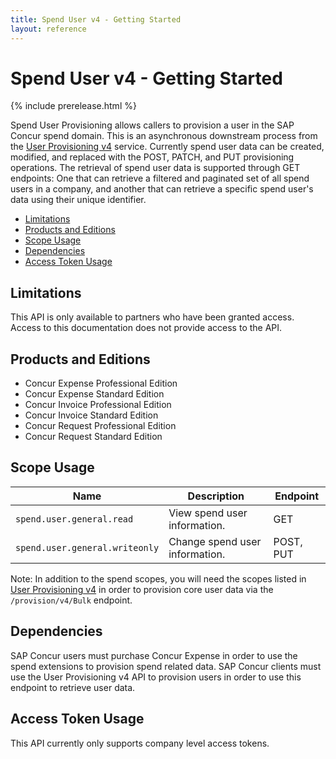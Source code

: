 ```yaml
---
title: Spend User v4 - Getting Started
layout: reference
---
```


# Spend User v4 - Getting Started

{% include prerelease.html %}

Spend User Provisioning allows callers to provision a user in the SAP Concur spend domain. This is an asynchronous downstream process from the [User Provisioning v4](/api-reference/user-provisioning/v4.user-provisioning.html) service. Currently spend user data can be created, modified, and replaced with the POST, PATCH, and PUT provisioning operations. The retrieval of spend user data is supported through GET endpoints: One that can retrieve a filtered and paginated set of all spend users in a company, and another that can retrieve a specific spend user's data using their unique identifier.

- [Limitations](#limitations)
- [Products and Editions](#products-editions)
- [Scope Usage](#scope-usage)
- [Dependencies](#dependencies)
- [Access Token Usage](#access-token-usage)

## <a name="limitations"></a>Limitations

This API is only available to partners who have been granted access. Access to this documentation does not provide access to the API.

## <a name="products-editions"></a>Products and Editions

- Concur Expense Professional Edition
- Concur Expense Standard Edition
- Concur Invoice Professional Edition
- Concur Invoice Standard Edition
- Concur Request Professional Edition
- Concur Request Standard Edition

## <a name="scope-usage"></a>Scope Usage

| Name                           | Description                    | Endpoint  |
| ------------------------------ | ------------------------------ | --------- |
| `spend.user.general.read`      | View spend user information.   | GET       |
| `spend.user.general.writeonly` | Change spend user information. | POST, PUT |

Note: In addition to the spend scopes, you will need the scopes listed in [User Provisioning v4](/api-reference/user-provisioning/v4.user-provisioning.html) in order to provision core user data via the `/provision/v4/Bulk` endpoint.

## <a name="dependencies"></a>Dependencies

SAP Concur users must purchase Concur Expense in order to use the spend extensions to provision spend related data. SAP Concur clients must use the User Provisioning v4 API to provision users in order to use this endpoint to retrieve user data.

## <a name="access-token-usage"></a>Access Token Usage

This API currently only supports company level access tokens.
